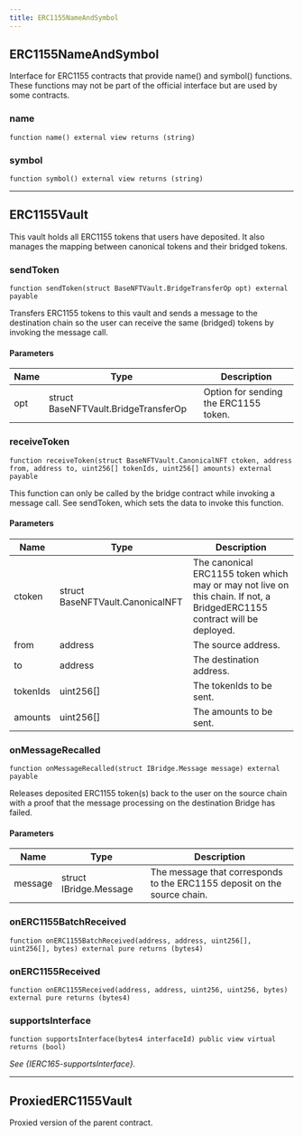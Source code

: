 ```yaml
---
title: ERC1155NameAndSymbol
---
```


## ERC1155NameAndSymbol

Interface for ERC1155 contracts that provide name() and symbol()
functions. These functions may not be part of the official interface but are
used by
some contracts.

### name

```solidity
function name() external view returns (string)
```

### symbol

```solidity
function symbol() external view returns (string)
```

---

## ERC1155Vault

This vault holds all ERC1155 tokens that users have deposited.
It also manages the mapping between canonical tokens and their bridged
tokens.

### sendToken

```solidity
function sendToken(struct BaseNFTVault.BridgeTransferOp opt) external payable
```

Transfers ERC1155 tokens to this vault and sends a message to
the destination chain so the user can receive the same (bridged) tokens
by invoking the message call.

#### Parameters

| Name | Type                                 | Description                           |
| ---- | ------------------------------------ | ------------------------------------- |
| opt  | struct BaseNFTVault.BridgeTransferOp | Option for sending the ERC1155 token. |

### receiveToken

```solidity
function receiveToken(struct BaseNFTVault.CanonicalNFT ctoken, address from, address to, uint256[] tokenIds, uint256[] amounts) external payable
```

This function can only be called by the bridge contract while
invoking a message call. See sendToken, which sets the data to invoke
this function.

#### Parameters

| Name     | Type                             | Description                                                                                                              |
| -------- | -------------------------------- | ------------------------------------------------------------------------------------------------------------------------ |
| ctoken   | struct BaseNFTVault.CanonicalNFT | The canonical ERC1155 token which may or may not live on this chain. If not, a BridgedERC1155 contract will be deployed. |
| from     | address                          | The source address.                                                                                                      |
| to       | address                          | The destination address.                                                                                                 |
| tokenIds | uint256[]                        | The tokenIds to be sent.                                                                                                 |
| amounts  | uint256[]                        | The amounts to be sent.                                                                                                  |

### onMessageRecalled

```solidity
function onMessageRecalled(struct IBridge.Message message) external payable
```

Releases deposited ERC1155 token(s) back to the user on the
source chain with a proof that the message processing on the destination
Bridge has failed.

#### Parameters

| Name    | Type                   | Description                                                              |
| ------- | ---------------------- | ------------------------------------------------------------------------ |
| message | struct IBridge.Message | The message that corresponds to the ERC1155 deposit on the source chain. |

### onERC1155BatchReceived

```solidity
function onERC1155BatchReceived(address, address, uint256[], uint256[], bytes) external pure returns (bytes4)
```

### onERC1155Received

```solidity
function onERC1155Received(address, address, uint256, uint256, bytes) external pure returns (bytes4)
```

### supportsInterface

```solidity
function supportsInterface(bytes4 interfaceId) public view virtual returns (bool)
```

_See {IERC165-supportsInterface}._

---

## ProxiedERC1155Vault

Proxied version of the parent contract.
